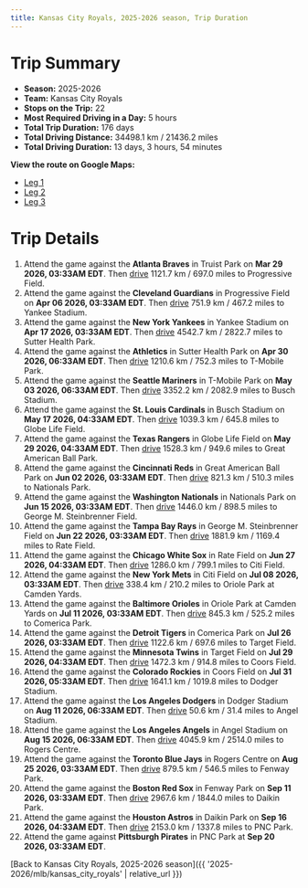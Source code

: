 ```yaml
---
title: Kansas City Royals, 2025-2026 season, Trip Duration
---
```


# Trip Summary
- **Season:** 2025-2026
- **Team:** Kansas City Royals
- **Stops on the Trip:** 22
- **Most Required Driving in a Day:** 5 hours
- **Total Trip Duration:** 176 days
- **Total Driving Distance:** 34498.1 km / 21436.2 miles
- **Total Driving Duration:** 13 days, 3 hours, 54 minutes

**View the route on Google Maps:**
- [Leg 1](https://www.google.com/maps/dir/Truist+Park+Atlanta/Progressive+Field+Cleveland/Yankee+Stadium+Bronx/Sutter+Health+Park+Sacramento/T-Mobile+Park+Seattle/Busch+Stadium+St.+Louis/Globe+Life+Field+Arlington/Great+American+Ball+Park+Cincinnati/Nationals+Park+Washington/George+M.+Steinbrenner+Field+Tampa)
- [Leg 2](https://www.google.com/maps/dir/George+M.+Steinbrenner+Field+Tampa/Rate+Field+Chicago/Citi+Field+Flushing/Oriole+Park+at+Camden+Yards+Baltimore/Comerica+Park+Detroit/Target+Field+Minneapolis/Coors+Field+Denver/Dodger+Stadium+Los+Angeles/Angel+Stadium+Anaheim/Rogers+Centre+Toronto)
- [Leg 3](https://www.google.com/maps/dir/Rogers+Centre+Toronto/Fenway+Park+Boston/Daikin+Park+Houston/PNC+Park+Pittsburgh)

# Trip Details
1. Attend the game against the **Atlanta Braves** in Truist Park on **Mar 29 2026, 03:33AM EDT**. Then [drive](https://www.google.com/maps/dir/Truist+Park+Atlanta/Progressive+Field+Cleveland) 1121.7 km / 697.0 miles to Progressive Field.
2. Attend the game against the **Cleveland Guardians** in Progressive Field on **Apr 06 2026, 03:33AM EDT**. Then [drive](https://www.google.com/maps/dir/Progressive+Field+Cleveland/Yankee+Stadium+Bronx) 751.9 km / 467.2 miles to Yankee Stadium.
3. Attend the game against the **New York Yankees** in Yankee Stadium on **Apr 17 2026, 03:33AM EDT**. Then [drive](https://www.google.com/maps/dir/Yankee+Stadium+Bronx/Sutter+Health+Park+Sacramento) 4542.7 km / 2822.7 miles to Sutter Health Park.
4. Attend the game against the **Athletics** in Sutter Health Park on **Apr 30 2026, 06:33AM EDT**. Then [drive](https://www.google.com/maps/dir/Sutter+Health+Park+Sacramento/T-Mobile+Park+Seattle) 1210.6 km / 752.3 miles to T-Mobile Park.
5. Attend the game against the **Seattle Mariners** in T-Mobile Park on **May 03 2026, 06:33AM EDT**. Then [drive](https://www.google.com/maps/dir/T-Mobile+Park+Seattle/Busch+Stadium+St.+Louis) 3352.2 km / 2082.9 miles to Busch Stadium.
6. Attend the game against the **St. Louis Cardinals** in Busch Stadium on **May 17 2026, 04:33AM EDT**. Then [drive](https://www.google.com/maps/dir/Busch+Stadium+St.+Louis/Globe+Life+Field+Arlington) 1039.3 km / 645.8 miles to Globe Life Field.
7. Attend the game against the **Texas Rangers** in Globe Life Field on **May 29 2026, 04:33AM EDT**. Then [drive](https://www.google.com/maps/dir/Globe+Life+Field+Arlington/Great+American+Ball+Park+Cincinnati) 1528.3 km / 949.6 miles to Great American Ball Park.
8. Attend the game against the **Cincinnati Reds** in Great American Ball Park on **Jun 02 2026, 03:33AM EDT**. Then [drive](https://www.google.com/maps/dir/Great+American+Ball+Park+Cincinnati/Nationals+Park+Washington) 821.3 km / 510.3 miles to Nationals Park.
9. Attend the game against the **Washington Nationals** in Nationals Park on **Jun 15 2026, 03:33AM EDT**. Then [drive](https://www.google.com/maps/dir/Nationals+Park+Washington/George+M.+Steinbrenner+Field+Tampa) 1446.0 km / 898.5 miles to George M. Steinbrenner Field.
10. Attend the game against the **Tampa Bay Rays** in George M. Steinbrenner Field on **Jun 22 2026, 03:33AM EDT**. Then [drive](https://www.google.com/maps/dir/George+M.+Steinbrenner+Field+Tampa/Rate+Field+Chicago) 1881.9 km / 1169.4 miles to Rate Field.
11. Attend the game against the **Chicago White Sox** in Rate Field on **Jun 27 2026, 04:33AM EDT**. Then [drive](https://www.google.com/maps/dir/Rate+Field+Chicago/Citi+Field+Flushing) 1286.0 km / 799.1 miles to Citi Field.
12. Attend the game against the **New York Mets** in Citi Field on **Jul 08 2026, 03:33AM EDT**. Then [drive](https://www.google.com/maps/dir/Citi+Field+Flushing/Oriole+Park+at+Camden+Yards+Baltimore) 338.4 km / 210.2 miles to Oriole Park at Camden Yards.
13. Attend the game against the **Baltimore Orioles** in Oriole Park at Camden Yards on **Jul 11 2026, 03:33AM EDT**. Then [drive](https://www.google.com/maps/dir/Oriole+Park+at+Camden+Yards+Baltimore/Comerica+Park+Detroit) 845.3 km / 525.2 miles to Comerica Park.
14. Attend the game against the **Detroit Tigers** in Comerica Park on **Jul 26 2026, 03:33AM EDT**. Then [drive](https://www.google.com/maps/dir/Comerica+Park+Detroit/Target+Field+Minneapolis) 1122.6 km / 697.6 miles to Target Field.
15. Attend the game against the **Minnesota Twins** in Target Field on **Jul 29 2026, 04:33AM EDT**. Then [drive](https://www.google.com/maps/dir/Target+Field+Minneapolis/Coors+Field+Denver) 1472.3 km / 914.8 miles to Coors Field.
16. Attend the game against the **Colorado Rockies** in Coors Field on **Jul 31 2026, 05:33AM EDT**. Then [drive](https://www.google.com/maps/dir/Coors+Field+Denver/Dodger+Stadium+Los+Angeles) 1641.1 km / 1019.8 miles to Dodger Stadium.
17. Attend the game against the **Los Angeles Dodgers** in Dodger Stadium on **Aug 11 2026, 06:33AM EDT**. Then [drive](https://www.google.com/maps/dir/Dodger+Stadium+Los+Angeles/Angel+Stadium+Anaheim) 50.6 km / 31.4 miles to Angel Stadium.
18. Attend the game against the **Los Angeles Angels** in Angel Stadium on **Aug 15 2026, 06:33AM EDT**. Then [drive](https://www.google.com/maps/dir/Angel+Stadium+Anaheim/Rogers+Centre+Toronto) 4045.9 km / 2514.0 miles to Rogers Centre.
19. Attend the game against the **Toronto Blue Jays** in Rogers Centre on **Aug 25 2026, 03:33AM EDT**. Then [drive](https://www.google.com/maps/dir/Rogers+Centre+Toronto/Fenway+Park+Boston) 879.5 km / 546.5 miles to Fenway Park.
20. Attend the game against the **Boston Red Sox** in Fenway Park on **Sep 11 2026, 03:33AM EDT**. Then [drive](https://www.google.com/maps/dir/Fenway+Park+Boston/Daikin+Park+Houston) 2967.6 km / 1844.0 miles to Daikin Park.
21. Attend the game against the **Houston Astros** in Daikin Park on **Sep 16 2026, 04:33AM EDT**. Then [drive](https://www.google.com/maps/dir/Daikin+Park+Houston/PNC+Park+Pittsburgh) 2153.0 km / 1337.8 miles to PNC Park.
22. Attend the game against **Pittsburgh Pirates** in PNC Park at **Sep 20 2026, 03:33AM EDT**.

[Back to Kansas City Royals, 2025-2026 season]({{ '2025-2026/mlb/kansas_city_royals' | relative_url }})
